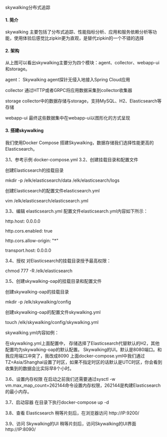skywalking分布式追踪
#### 1. 简介
skywalking 主要包括了分布式追踪、性能指标分析、应用和服务依赖分析等功能，使用体验后感觉比zipkin更为直观，是替代zipkin的一个不错的选择 

#### 2. 架构 
从上图可以看出skywalking主要分为四个模块：agent、collector、webapp-ui和storage。

agent：
Skywalking agent探针无侵入地接入Spring Cloud应用

collector
通过HTTP或者GRPC将应用数据采集到collector收集器

storage
collector中的数据存储与storage，支持MySQL、H2、Elasticsearch等存储

webapp-ui
最终这些数据集中在webapp-ui以图形化的方式呈现

#### 3. 搭建skywalking

我们使用Docker Compose 搭建Skywalking，数据存储我们选择性能更高的Elasticsearch。

3.1、参考示例 docker-compose.yml
3.2、创建挂载目录和配置文件

创建Elasticsearch的挂载目录

mkdir -p /elk/elasticsearch/data /elk/elasticsearch/logs

创建Elasticsearch的配置文件elasticsearch.yml

vim /elk/elasticsearch/elasticsearch.yml

3.3、编辑 elasticsearch.yml
配置文件elasticsearch.yml内容如下所示：

http.host: 0.0.0.0

http.cors.enabled: true

http.cors.allow-origin: "*"

transport.host: 0.0.0.0

3.4、授权
对Elasticsearch的挂载目录授予最高权限： 

chmod 777 -R /elk/elasticsearch

3.5、创建skywalking-oap的挂载目录和配置文件

创建skywalking-oap的挂载目录

mkdir -p /elk/skywalking/config

创建skywalking-oap的配置文件skywalking.yml

touch /elk/skywalking/config/skywalking.yml

skywalking.yml内容如例：

在skywalking.yml上面配置中，
存储选择了Elasticsearch代替默认的H2，其他配置均为skywalking-oap的默认配置。
Skywalking的UI。默认是8080端口。和我应用端口冲突了，我改成8090
上面docker-compose.yml中我们通过TZ=Asia/Shanghai设置了时区，如果不指定时区的话默认是UTC时区，你会看到收集到的数据会比实际早8个小时。

3.6、设置内存权限
在启动之前我们还需要通过sysctl -w vm.max_map_count=262144命令设置内存权限，262144是构建Elasticsearch的最小内存。

3.7、启动容器
在目录下执行docker-compose up -d

3.8、查看 Elasticsearch
稍等片刻后，在浏览器访问 http://IP:9200/

3.9、访问 Skywalking的UI
稍等片刻后，访问Skywalking的UI界面 http://IP:8090/



